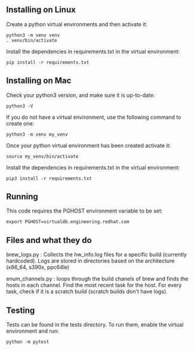 ## Installing on Linux
Create a python virtual environments and then activate it:
```
python3 -m venv venv
. venv/bin/activate
```
Install the dependencies in requirements.txt in the virtual environment:
```
pip install -r requirements.txt
```

## Installing on Mac
Check your python3 version, and make sure it is up-to-date:
```
python3 -V
```
If you do not have a virtual environment, use the following command to create one:
```
python3 -m venv my_venv
```
Once your python virtual environment has been created activate it:
```
source my_venv/bin/activate
```
Install the dependencies in requirements.txt in the virtual environment:
```
pip3 install -r requirements.txt
```

## Running
This code requires the PGHOST environment variable to be set:
```
export PGHOST=virtualdb.engineering.redhat.com
```

## Files and what they do

brew_logs.py
: Collects the hw_info.log files for a specific build (currently hardcoded). Logs are stored in directories based on the architecture (x86_64, s390x, ppc64le)

enum_channels.py
: loops through the build chanels of brew and finds the hosts in each channel. Find the most recent task for the host. For every task, check if it is a scratch build (scratch builds don't have logs).

## Testing
Tests can be found in the tests directory. To run them, enable the virtual environment and run:
```
python -m pytest
```
